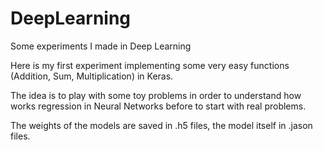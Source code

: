 # DeepLearning
Some experiments I made in Deep Learning


Here is my first experiment implementing some very easy functions (Addition, Sum, Multiplication) in Keras. 

The idea is to play with some toy problems in order to understand how works regression in  Neural Networks before to start with real problems. 

The weights of the models are saved in .h5 files, the model itself in .jason files. 
